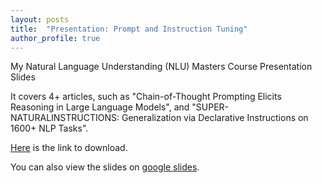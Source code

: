 ```yaml
---
layout: posts
title:  "Presentation: Prompt and Instruction Tuning"
author_profile: true
---
```


My Natural Language Understanding (NLU) Masters Course Presentation Slides

It covers 4+ articles, such as "Chain-of-Thought Prompting Elicits Reasoning in Large Language Models", and "SUPER-NATURALINSTRUCTIONS: Generalization via Declarative Instructions on
1600+ NLP Tasks".

<!--excerpt-->

[Here](/nlu_presentation_slides) is the link to download.

You can also view the slides on [google slides](https://docs.google.com/presentation/d/1U2PrX8xyRA--FHE9iuyzUcqBO-eoUAD23LLdXfgJaw4/edit?usp=sharing).